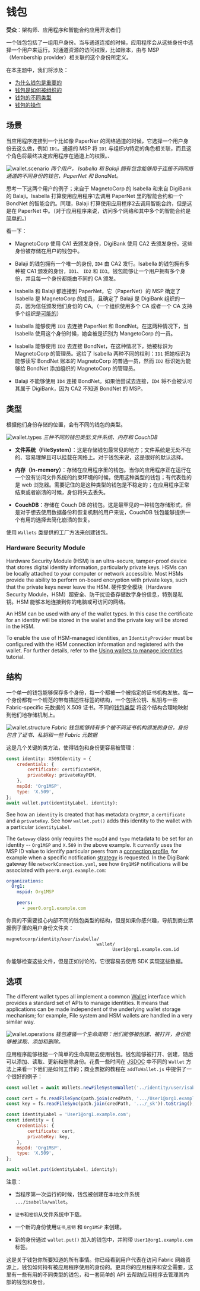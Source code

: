 # 钱包

**受众**：架构师、应用程序和智能合约应用开发者们

一个钱包包括了一组用户身份。当与通道连接的时候，应用程序会从这些身份中选择一个用户来运行。对通道资源的访问权限，比如账本，由与 MSP（Membership provider）相关联的这个身份所定义。

在本主题中，我们将涉及：

* [为什么钱包是重要的](#场景)
* [钱包是如何被组织的](#结构)
* [钱包的不同类型](#类型)
* [钱包的操作](#操作)

## 场景

当应用程序连接到一个比如像 PaperNer 的网络通道的时候，它选择一个用户身份去这么做，例如 `ID1`。通道的 MSP 将 `ID1` 与组织内特定的角色相关联，而且这个角色将最终决定应用程序在通道上的权限。、

![wallet.scenario](./develop.diagram.10.png)
*两个用户， Isabella 和 Balaji 拥有包含能够用于连接不同网络通道的不同身份的钱包，PaperNet 和 BondNet。*

思考一下这两个用户的例子；来自于 MagnetoCorp 的 lsabella 和来自 DigiBank 的 Balaji。Isabella 打算使用应用程序1去调用 PaperNet 里的智能合约和一个 BondNet 的智能合约。同理，Balaji 打算使用应用程序2去调用智能合约，但是这是在 PaperNet 中。（对于应用程序来说，访问多个网络和其中多个的智能合约是[简单的](./application.html#construct-request)。)

看一下：

* MagnetoCorp 使用 CA1 去颁发身份，DigiBank 使用 CA2 去颁发身份。这些身份被存储在用户的钱包中。

* Balaji 的钱包拥有一个唯一的身份, `ID4` 由 CA2 发行。Isabella 的钱包拥有多种被 CA1 颁发的身份，`ID1`、 `ID2`  和 `ID3`。钱包能够让一个用户拥有多个身份，并且每一个身份都能由不同的 CA 颁发。

* Isabella 和 Balaji 都连接到 PaperNet，它（PaperNet）的 MSP 确定了 Isabella 是 MagnetoCorp 的成员，且确定了 Balaji 是 DigiBank 组织的一员，因为信任颁发他们身份的 CA。（一个组织使用多个 CA 或者一个 CA 支持多个组织是[可能的](../membership/membership.html#mapping-msps-to-organizations)） 

* Isabella 能够使用 `ID1` 去连接 PaperNet 和 BondNet。在这两种情况下，当 Isabella 使用这个身份时候，她会被是识别为 MangetoCorp 的一员。

* Isabella 能够使用 `ID2` 去连接 BondNet，在这种情况下，她被标识为 MagnetoCorp 的管理员。这给了 Isabella 两种不同的权利：`ID1` 把她标识为能够读写 BondNet 账本的 MagnetoCorp 的普通一员，然而 `ID2` 标识她为能够给 BondNet 添加组织的 MagnetoCorp 的管理员。

* Balaji 不能够使用 `ID4` 连接 BondNet。如果他尝试去连接，`ID4` 将不会被认可其属于 DigiBank，因为 CA2 不知道 BondNet 的 MSP。

## 类型

根据他们身份存储的位置，会有不同的钱包的类型。

![wallet.types](./develop.diagram.12.png)
*三种不同的钱包类型:文件系统、内存和 CouchDB*

* **文件系统（FileSystem）**：这是存储钱包最常见的地方；文件系统是无处不在的、容易理解且可以挂载在网络上。对于钱包来说，这是很好的默认选择。

* **内存（In-memory）**：存储在应用程序里的钱包。当你的应用程序正在运行在一个没有访问文件系统的约束环境的时候，使用这种类型的钱包；有代表性的是 web 浏览器。需要记住的是这种类型的钱包是不稳定的；在应用程序正常结束或者崩溃的时候，身份将失去丢失。

* **CouchDB**：存储在 Couch DB 的钱包。这是最罕见的一种钱包存储形式，但是对于想去使用数据备份和恢复机制的用户来说，CouchDB 钱包能够提供一个有用的选择去简化崩溃的恢复。

使用 `Wallets` [类](https://hyperledger.github.io/fabric-sdk-node/master/module-fabric-network.Wallets.html)提供的工厂方法来创建钱包。

### Hardware Security Module

 Hardware Security Module (HSM) is an ultra-secure, tamper-proof device that
stores digital identity information, particularly private keys. HSMs can be
locally attached to your computer or network accessible. Most HSMs provide the
ability to perform on-board encryption with private keys, such that the private
keys never leave the HSM.
硬件安全模块（Hardware Security Module，HSM）超安全、防干扰设备存储数字身份信息，特别是私钥。HSM 能够本地连接到你的电脑或可访问的网络。 

An HSM can be used with any of the wallet types. In this case the certificate
for an identity will be stored in the wallet and the private key will be stored
in the HSM.

To enable the use of HSM-managed identities, an `IdentityProvider` must be
configured with the HSM connection information and registered with the wallet.
For further details, refer to the [Using wallets to manage identities](https://hyperledger.github.io/fabric-sdk-node/master/tutorial-wallet.html) tutorial.

## 结构

一个单一的钱包能够保存多个身份，每一个都被一个被指定的证书机构发放。每一个身份都有一个规范的带有描述性标签的结构，一个包括公钥、私钥与一些 Fabric-specific 元数据的 X.509 证书。不同的[钱包类型](#类型) 将这个结构合理地映射到他们地存储机制上。

![wallet.structure](./develop.diagram.11.png)
*Fabric 钱包能够持有多个被不同证书机构颁发的身份，身份包含了证书、私钥和一些 Fabric 元数据*

这是几个关键的类方法，使得钱包和身份更容易被管理：

```JavaScript
const identity: X509Identity = {
    credentials: {
        certificate: certificatePEM,
        privateKey: privateKeyPEM,
    },
    mspId: 'Org1MSP',
    type: 'X.509',
};
await wallet.put(identityLabel, identity);
```

See how an `identity` is created that has metadata `Org1MSP`, a `certificate` and
a `privateKey`. See how `wallet.put()` adds this identity to the wallet with a
particular `identityLabel`.

The `Gateway` class only requires the `mspId` and `type` metadata to be set for
an identity -- `Org1MSP` and `X.509` in the above example. It *currently* uses the
MSP ID value to identify particular peers from a [connection profile](./connectionprofile.html),
for example when a specific notification [strategy](./connectoptions.html) is
requested. In the DigiBank gateway file `networkConnection.yaml`, see how
`Org1MSP` notifications will be associated with `peer0.org1.example.com`:

```yaml
organizations:
  Org1:
    mspid: Org1MSP

    peers:
      - peer0.org1.example.com
```

你真的不需要担心内部不同的钱包类型的结构，但是如果你感兴趣，导航到商业票据例子里的用户身份文件夹：

```
magnetocorp/identity/user/isabella/
                                  wallet/
                                        User1@org1.example.com.id
```

你能够检查这些文件，但是正如讨论的，它很容易去使用 SDK 实现这些数据。

## 选项

The different wallet types all implement a common
[Wallet](https://hyperledger.github.io/fabric-sdk-node/master/module-fabric-network.Wallet.html)
interface which provides a standard set of APIs to manage identities. It means
that applications can be made independent of the underlying wallet storage
mechanism; for example, File system and HSM wallets are handled in a very
similar way.

![wallet.operations](./develop.diagram.13.png)
*钱包遵循一个生命周期：他们能够被创建、被打开，身份能够被读取、添加和删除。*

应用程序能够根据一个简单的生命周期去使用钱包。钱包能够被打开、创建，随后可以添加、读取、更新和删除身份。花费一些时间在 [JSDOC](https://hyperledger.github.io/fabric-sdk-node/master/module-fabric-network.Wallet.html) 中不同的 `Wallet` 方法上来看一下他们是如何工作的；商业票据的教程在 `addToWallet.js` 中提供了一个很好的例子：

```JavaScript
const wallet = await Wallets.newFileSystemWallet('../identity/user/isabella/wallet');

const cert = fs.readFileSync(path.join(credPath, '.../User1@org1.example.com-cert.pem')).toString();
const key = fs.readFileSync(path.join(credPath, '.../_sk')).toString();

const identityLabel = 'User1@org1.example.com';
const identity = {
    credentials: {
        certificate: cert,
        privateKey: key,
    },
    mspId: 'Org1MSP',
    type: 'X.509',
};

await wallet.put(identityLabel, identity);
```

注意：

* 当程序第一次运行的时候，钱包被创建在本地文件系统 `.../isabella/wallet`。

* `证书`和`密钥`从文件系统中下载。

* 一个新的身份使用`证书`,`密钥` 和 `Org1MSP` 来创建。

* 新的身份通过 `wallet.put()` 加入的钱包中，并附带 `User1@org1.example.com` 标签。

这是关于钱包你所要知道的所有事情。你已经看到用户代表在访问 Fabric 网络资源上，钱包如何持有被应用程序使用的身份的。更具你的应用程序和安全需要，这里有一些有用的不同类型的钱包，和一套简单的 API 去帮助应用程序去管理其内部的钱包和身份。

<!--- Licensed under Creative Commons Attribution 4.0 International License
https://creativecommons.org/licenses/by/4.0/ -->
